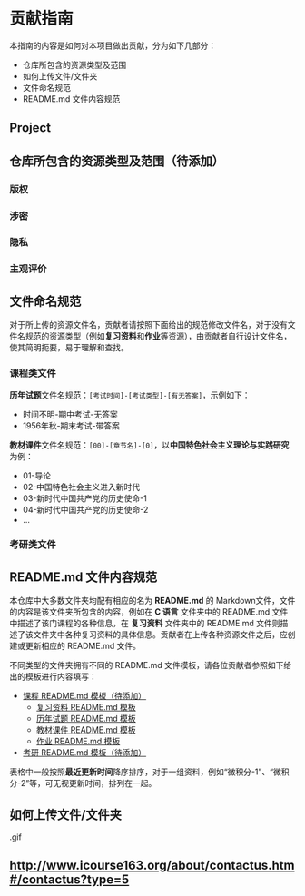 # 贡献指南

本指南的内容是如何对本项目做出贡献，分为如下几部分：

- 仓库所包含的资源类型及范围
- 如何上传文件/文件夹
- 文件命名规范
- README.md 文件内容规范

## Project

## 仓库所包含的资源类型及范围（待添加）

### 版权

### 涉密

### 隐私

### 主观评价

## 文件命名规范

对于所上传的资源文件名，贡献者请按照下面给出的规范修改文件名，对于没有文件名规范的资源类型（例如**复习资料**和**作业**等资源），由贡献者自行设计文件名，使其简明扼要，易于理解和查找。

### 课程类文件

**历年试题**文件名规范：`[考试时间]-[考试类型]-[有无答案]`，示例如下：

- 时间不明-期中考试-无答案
- 1956年秋-期末考试-带答案

**教材课件**文件名规范：`[00]-[章节名]-[0]`，以**中国特色社会主义理论与实践研究**为例：

- 01-导论
- 02-中国特色社会主义进入新时代
- 03-新时代中国共产党的历史使命-1
- 04-新时代中国共产党的历史使命-2
- ...

### 考研类文件

## README.md 文件内容规范

本仓库中大多数文件夹均配有相应的名为 **README.md** 的 Markdown文件，文件的内容是该文件夹所包含的内容，例如在 **C 语言** 文件夹中的 README.md 文件中描述了该门课程的各种信息，在 **复习资料** 文件夹中的 README.md 文件则描述了该文件夹中各种复习资料的具体信息。贡献者在上传各种资源文件之后，应创建或更新相应的 README.md 文件。

不同类型的文件夹拥有不同的 README.md 文件模板，请各位贡献者参照如下给出的模板进行内容填写：

- [课程 README.md 模板（待添加）]()
  - [复习资料 README.md 模板](./模板/复习资料README模板.md)
  - [历年试题 README.md 模板](./模板/历年试题README模板.md)
  - [教材课件 README.md 模板](./模板/教材课件README模板.md)
  - [作业 README.md 模板](./模板/作业README模板.md)
- [考研 README.md 模板（待添加）]()

表格中一般按照**最近更新时间**降序排序，对于一组资料，例如“微积分-1”、“微积分-2”等，可无视更新时间，排列在一起。

## 如何上传文件/文件夹

.gif

## http://www.icourse163.org/about/contactus.htm#/contactus?type=5